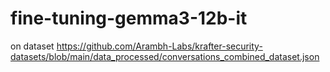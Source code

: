 # fine-tuning-gemma3-12b-it

on dataset https://github.com/Arambh-Labs/krafter-security-datasets/blob/main/data_processed/conversations_combined_dataset.json
